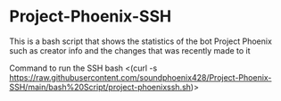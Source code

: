 # Project-Phoenix-SSH
This is a bash script that shows the statistics of the bot Project Phoenix such as creator info and the changes that was recently made to it

Command to run the SSH
bash <(curl -s https://raw.githubusercontent.com/soundphoenix428/Project-Phoenix-SSH/main/bash%20Script/project-phoenixssh.sh)>